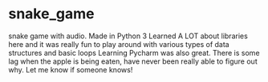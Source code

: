 # snake_game
 snake game with audio. Made in Python 3
 Learned A LOT about libraries here and it was really fun to play around with various types of data structures and basic loops
 Learning Pycharm was also great. 
 There is some lag when the apple is being eaten, have never been really able to figure out why.
 Let me know if someone knows!
